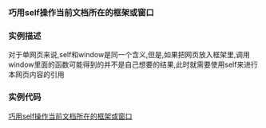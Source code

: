 ### 巧用self操作当前文档所在的框架或窗口

### 实例描述

对于单网页来说,self和window是同一个含义,但是,如果把网页放入框架里,调用window里面的函数可能得到的并不是自己想要的结果,此时就需要使用self来进行本网页内容的引用

### 实例代码

[巧用self操作当前文档所在的框架或窗口](巧用self操作当前文档所在的框架或窗口_right.html)